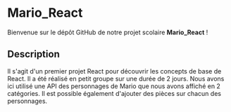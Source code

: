# Mario_React

Bienvenue sur le dépôt GitHub de notre projet scolaire **Mario_React** !

## Description

Il s'agit d'un premier projet React pour découvrir les concepts de base de React.
Il a été réalisé en petit groupe sur une durée de 2 jours.
Nous avons ici utilisé une API des personnages de Mario que nous avons affiché en 2 catégories.
Il est possible également d'ajouter des pièces sur chacun des personnages.
